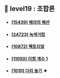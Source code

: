 ## 🦚 level19 : 조합론
- #### [[15439] 베라의 패션](https://www.acmicpc.net/problem/15439)
- #### [[24723] 녹색거탑](https://www.acmicpc.net/problem/24723)
- #### [[10872] 팩토리얼](https://www.acmicpc.net/problem/10872)
- #### [[11050] 이항 계수 1](https://www.acmicpc.net/problem/11050)
- #### [[1010] 다리 놓기](https://www.acmicpc.net/problem/1010) ★